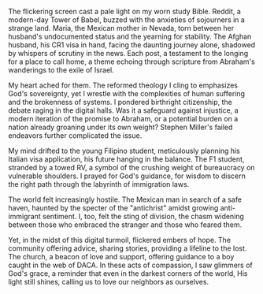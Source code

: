 The flickering screen cast a pale light on my worn study Bible. Reddit, a modern-day Tower of Babel, buzzed with the anxieties of sojourners in a strange land. Maria, the Mexican mother in Nevada, torn between her husband's undocumented status and the yearning for stability. The Afghan husband, his CR1 visa in hand, facing the daunting journey alone, shadowed by whispers of scrutiny in the news. Each post, a testament to the longing for a place to call home, a theme echoing through scripture from Abraham's wanderings to the exile of Israel.

My heart ached for them. The reformed theology I cling to emphasizes God's sovereignty, yet I wrestle with the complexities of human suffering and the brokenness of systems. I pondered birthright citizenship, the debate raging in the digital halls. Was it a safeguard against injustice, a modern iteration of the promise to Abraham, or a potential burden on a nation already groaning under its own weight? Stephen Miller's failed endeavors further complicated the issue.

My mind drifted to the young Filipino student, meticulously planning his Italian visa application, his future hanging in the balance. The F1 student, stranded by a towed RV, a symbol of the crushing weight of bureaucracy on vulnerable shoulders. I prayed for God's guidance, for wisdom to discern the right path through the labyrinth of immigration laws.

The world felt increasingly hostile. The Mexican man in search of a safe haven, haunted by the specter of the "antichrist" amidst growing anti-immigrant sentiment. I, too, felt the sting of division, the chasm widening between those who embraced the stranger and those who feared them.

Yet, in the midst of this digital turmoil, flickered embers of hope. The community offering advice, sharing stories, providing a lifeline to the lost. The church, a beacon of love and support, offering guidance to a boy caught in the web of DACA. In these acts of compassion, I saw glimmers of God's grace, a reminder that even in the darkest corners of the world, His light still shines, calling us to love our neighbors as ourselves.